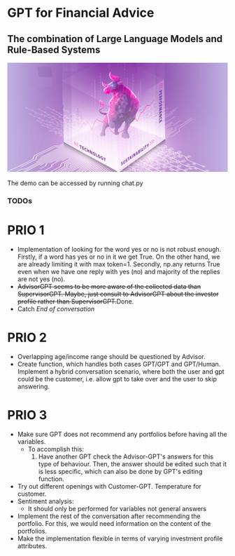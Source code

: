 # GPT for Financial Advice
## The combination of Large Language Models and Rule-Based Systems

![Cover.jpg](https://github.com/HSLU-IFZ-Competence-Center-Investments/GPT_for_Financial_Advice/blob/main/Images/Cover.jpg)

The demo can be accessed by running chat.py

### TODOs

# PRIO 1
- Implementation of looking for the word yes or no is not robust enough. Firstly, if a word has yes or no in it we get True. On the other hand, we are already limiting it with max token=1. Secondly, np.any returns True even when we have one reply with yes (no) and majority of the replies are not yes (no).
- <s>AdvisorGPT seems to be more aware of the collected data than SupervisorGPT. Maybe, just consult to AdvisorGPT about the investor profile rather than SupervisorGPT.</s>Done.
- Catch *End of conversation*

# PRIO 2
- Overlapping age/income range should be questioned by Advisor.
- Create function, which handles both cases GPT/GPT and GPT/Human. Implement a hybrid conversation scenario, where both the user and gpt could be the customer, i.e. allow gpt to take over and the user to skip answering. 

# PRIO 3
- Make sure GPT does not recommend any portfolios before having all the variables.
    -  To accomplish this: 
        1. Have another GPT check the Advisor-GPT's answers for this type of behaviour. Then, the answer should be edited such that it is less specific, which can also be done by GPT's editing function.
- Try out different openings with Customer-GPT. Temperature for customer.
- Sentiment analysis:
    - It should only be performed for variables not general answers
- Implement the rest of the conversation after recommending the portfolio. For this, we would need information on the content of the portfolios.
- Make the implementation flexible in terms of varying investment profile attributes.












